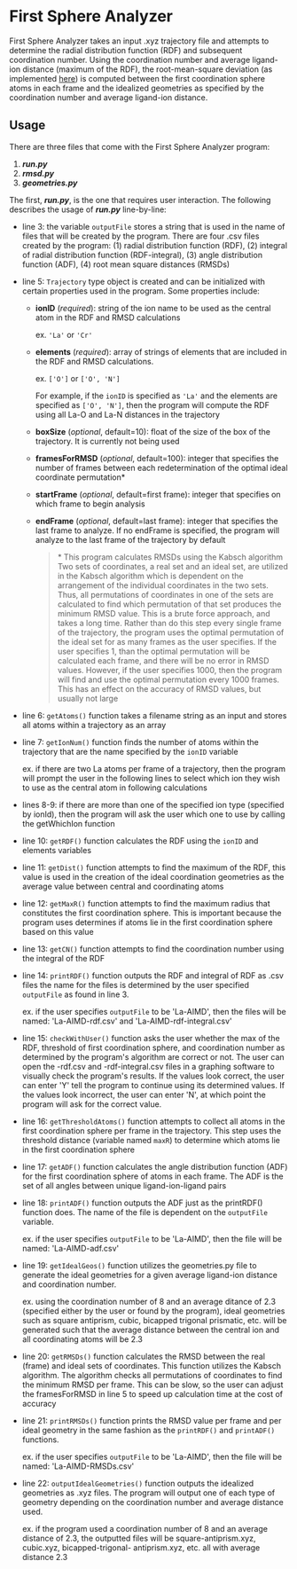 # First Sphere Analyzer

First Sphere Analyzer takes an input .xyz trajectory file and attempts to determine the radial distribution function (RDF) and subsequent coordination number. Using the coordination number and average ligand-ion distance (maximum of the RDF), the root-mean-square deviation (as implemented [here](https://github.com/charnley/rmsd)) is computed between the first coordination sphere atoms in each frame and the idealized geometries as specified by the coordination number and average ligand-ion distance.

## Usage
There are three files that come with the First Sphere Analyzer 
program:
1. ***run.py***
2. ***rmsd.py***
3. ***geometries.py***

The first, ***run.py***, is the one that requires user interaction. The 
following describes the usage of ***run.py*** line-by-line:
- line 3: the variable `outputFile` stores a string that is used 
                in the name of files that will be created by the program.
                There are four .csv files created by the program: 
                (1) radial distribution function (RDF), 
                (2) integral of radial distribution function (RDF-integral),
                (3) angle distribution function (ADF),
                (4) root mean square distances (RMSDs)

- line 5:   `Trajectory` type object is created and can be initialized 
                with certain properties used in the program. Some properties 
                include:
  - **ionID** (*required*):
    string of the ion name to be used as the central 
    atom in the RDF and RMSD calculations

    ex. `'La'` or `'Cr'`
  - **elements** (*required*):
    array of strings of elements that are included in 
    the RDF and RMSD calculations.
    
    ex. `['O']` or `['O', 'N']`
    
    For example, if the `ionID` is specified as `'La'` and 
    the elements are specified as `['O', 'N']`, then the program 
    will compute the RDF using all La-O and La-N distances in 
    the trajectory
   - **boxSize** (*optional*, default=10):
                        float of the size of the box of the trajectory. It is 
                        currently not being used
   - **framesForRMSD** (*optional*, default=100):
                        integer that specifies the number of frames between each 
                        redetermination of the optimal ideal coordinate permutation*
   - **startFrame** (*optional*, default=first frame):
                        integer that specifies on which frame to begin analysis
   - **endFrame** (*optional*, default=last frame):
                        integer that specifies the last frame to analyze. If no 
                        endFrame is specified, the program will analyze to the last
                        frame of the trajectory by default

      > \* This program calculates RMSDs using the Kabsch algorithm
        Two sets of coordinates, a real set and an ideal set, are 
        utilized in the Kabsch algorithm which is dependent on the 
        arrangement of the individual coordinates in the two sets.
        Thus, all permutations of coordinates in one of the sets 
        are calculated to find which permutation of that set produces 
        the minimum RMSD value. This is a brute force approach, and 
        takes a long time. Rather than do this step every single 
        frame of the trajectory, the program uses the optimal permutation 
        of the ideal set for as many frames as the user specifies. If 
        the user specifies 1, than the optimal permutation will be 
        calculated each frame, and there will be no error in RMSD values.
        However, if the user specifies 1000, then the program will 
        find and use the optimal permutation every 1000 frames. This 
        has an effect on the accuracy of RMSD values, but usually not 
        large
                
- line 6:    `getAtoms()` function takes a filename string as an input 
            and stores all atoms within a trajectory as an array

- line 7:    `getIonNum()` function finds the number of atoms within 
            the trajectory that are the name specified by the `ionID` variable
            
  ex. if there are two La atoms per frame of a trajectory, then 
  the program will prompt the user in the following lines to 
  select which ion they wish to use as the central atom in 
  following calculations

- lines 8-9: if there are more than one of the specified ion type (specified 
            by ionId), then the program will ask the user which 
            one to use by calling the getWhichIon function

- line 10:   `getRDF()` function calculates the RDF using the `ionID` and elements
            variables

- line 11:   `getDist()` function attempts to find the maximum of the RDF, this 
            value is used in the creation of the ideal coordination geometries 
            as the average value between central and coordinating atoms

- line 12:   `getMaxR()` function attempts to find the maximum radius that constitutes 
            the first coordination sphere. This is important because the program 
            uses determines if atoms lie in the first coordination sphere based 
            on this value

- line 13:   `getCN()` function attempts to find the coordination number using 
            the integral of the RDF

- line 14:   `printRDF()` function outputs the RDF and integral of RDF as .csv files
            the name for the files is determined by the user specified `outputFile`
            as found in line 3.
            
  ex. if the user specifies `outputFile` to be 'La-AIMD', then the files 
  will be named: 'La-AIMD-rdf.csv' and 'La-AIMD-rdf-integral.csv'

- line 15:   `checkWithUser()` function asks the user whether the max of the RDF, 
            threshold of first coordination sphere, and coordination number as 
            determined by the program's algorithm are correct or not. The user 
            can open the -rdf.csv and -rdf-integral.csv files in a graphing software 
            to visually check the program's results. If the values look correct, 
            the user can enter 'Y' tell the program to continue using its determined 
            values. If the values look incorrect, the user can enter 'N', at which 
            point the program will ask for the correct value.

- line 16:   `getThresholdAtoms()` function attempts to collect all atoms in the first 
            coordination sphere per frame in the trajectory. This step uses the 
            threshold distance (variable named `maxR`) to determine which atoms 
            lie in the first coordination sphere

- line 17:   `getADF()` function calculates the angle distribution function (ADF) for 
            the first coordination sphere of atoms in each frame. The ADF is the 
            set of all angles between unique ligand-ion-ligand pairs

- line 18:   `printADF()` function outputs the ADF just as the printRDF() function does.
            The name of the file is dependent on the `outputFile` variable.
            
  ex. if the user specifies `outputFile` to be 'La-AIMD', then the file 
  will be named: 'La-AIMD-adf.csv'

- line 19:   `getIdealGeos()` function utilizes the geometries.py file to generate 
            the ideal geometries for a given average ligand-ion distance and coordination
            number.
            
  ex. using the coordination number of 8 and an average ditance of 2.3 (specified
  either by the user or found by the program), ideal geometries such as square 
  antiprism, cubic, bicapped trigonal prismatic, etc. will be generated such that 
  the average distance between the central ion and all coordinating atoms will be 2.3

- line 20:   `getRMSDs()` function calculates the RMSD between the real (frame) and ideal sets 
            of coordinates. This function utilizes the Kabsch algorithm. The algorithm checks all permutations of 
            coordinates to find the minimum RMSD per frame. This can be slow, so the user
            can adjust the framesForRMSD in line 5 to speed up calculation time at the cost 
            of accuracy

- line 21:   `printRMSDs()` function prints the RMSD value per frame and per ideal geometry 
            in the same fashion as the `printRDF()` and `printADF()` functions.
            
  ex. if the user specifies `outputFile` to be 'La-AIMD', then the file 
  will be named: 'La-AIMD-RMSDs.csv'

- line 22:   `outputIdealGeometries()` function outputs the idealized geometries as .xyz files.
            The program will output one of each type of geometry depending on the coordination 
            number and average distance used.
            
  ex. if the program used a coordination number of 8 and an average distance of 2.3, 
  the outputted files will be square-antiprism.xyz, cubic.xyz, bicapped-trigonal-
  antiprism.xyz, etc. all with average distance 2.3
